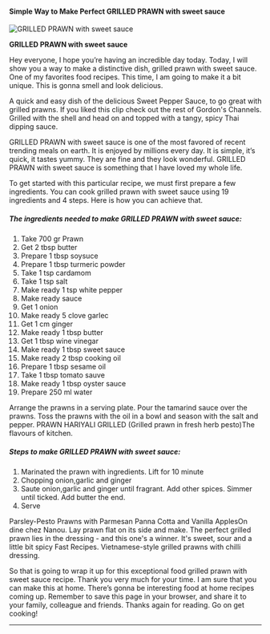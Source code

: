             

#### Simple Way to Make Perfect GRILLED PRAWN with sweet sauce

![GRILLED PRAWN with sweet sauce](https://img-global.cpcdn.com/recipes/2b18371e81120b09/751x532cq70/grilled-prawn-with-sweet-sauce-recipe-main-photo.jpg)

**GRILLED PRAWN with sweet sauce**

Hey everyone, I hope you’re having an incredible day today. Today, I will show you a way to make a distinctive dish, grilled prawn with sweet sauce. One of my favorites food recipes. This time, I am going to make it a bit unique. This is gonna smell and look delicious.

A quick and easy dish of the delicious Sweet Pepper Sauce, to go great with grilled prawns. If you liked this clip check out the rest of Gordon's Channels. Grilled with the shell and head on and topped with a tangy, spicy Thai dipping sauce.

GRILLED PRAWN with sweet sauce is one of the most favored of recent trending meals on earth. It is enjoyed by millions every day. It is simple, it’s quick, it tastes yummy. They are fine and they look wonderful. GRILLED PRAWN with sweet sauce is something that I have loved my whole life.

To get started with this particular recipe, we must first prepare a few ingredients. You can cook grilled prawn with sweet sauce using 19 ingredients and 4 steps. Here is how you can achieve that.

##### The ingredients needed to make GRILLED PRAWN with sweet sauce:

1.  Take 700 gr Prawn
2.  Get 2 tbsp butter
3.  Prepare 1 tbsp soysuce
4.  Prepare 1 tbsp turmeric powder
5.  Take 1 tsp cardamom
6.  Take 1 tsp salt
7.  Make ready 1 tsp white pepper
8.  Make ready sauce
9.  Get 1 onion
10.  Make ready 5 clove garlec
11.  Get 1 cm ginger
12.  Make ready 1 tbsp butter
13.  Get 1 tbsp wine vinegar
14.  Make ready 1 tbsp sweet sauce
15.  Make ready 2 tbsp cooking oil
16.  Prepare 1 tbsp sesame oil
17.  Take 1 tbsp tomato sauve
18.  Make ready 1 tbsp oyster sauce
19.  Prepare 250 ml water

Arrange the prawns in a serving plate. Pour the tamarind sauce over the prawns. Toss the prawns with the oil in a bowl and season with the salt and pepper. PRAWN HARIYALI GRILLED (Grilled prawn in fresh herb pesto)The flavours of kitchen.

##### Steps to make GRILLED PRAWN with sweet sauce:

1.  Marinated the prawn with ingredients. Lift for 10 minute
2.  Chopping onion,garlic and ginger
3.  Saute onion,garlic and ginger until fragrant. Add other spices. Simmer until ticked. Add butter the end.
4.  Serve

Parsley-Pesto Prawns with Parmesan Panna Cotta and Vanilla ApplesOn dine chez Nanou. Lay prawn flat on its side and make. The perfect grilled prawn lies in the dressing - and this one's a winner. It's sweet, sour and a little bit spicy Fast Recipes. Vietnamese-style grilled prawns with chilli dressing.

So that is going to wrap it up for this exceptional food grilled prawn with sweet sauce recipe. Thank you very much for your time. I am sure that you can make this at home. There’s gonna be interesting food at home recipes coming up. Remember to save this page in your browser, and share it to your family, colleague and friends. Thanks again for reading. Go on get cooking!

* * *